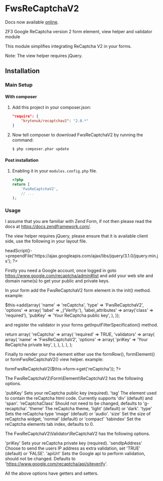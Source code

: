 FwsReCaptchaV2
============

Docs now available [online](https://www.freedomwebservices.net/zend-framework/fws-recaptcha).

ZF3 Google ReCaptcha version 2 form element, view helper and validator module

This module simplifies integrating ReCaptcha V2 in your forms.

Note: The view helper requires jQuery.

Installation
------------

### Main Setup

#### With composer

1. Add this project in your composer.json:

    ```json
    "require": {
        "krytenuk/recaptchav2": "2.0.*"
    }
    ```

2. Now tell composer to download FwsReCaptchaV2 by running the command:

    ```bash
    $ php composer.phar update
    ```

#### Post installation

1. Enabling it in your `modules.config.php` file.

    ```php
    <?php
    return [
        'FwsReCaptchaV2',
        // ...
    );
    ```


### Usage

I assume that you are familiar with Zend Form, if not then please read the docs at https://docs.zendframework.com/.

The view helper requires jQuery, please ensure that it is available client side, use the following in your layout file.

<?php echo $this->headScript()->prependFile('https://ajax.googleapis.com/ajax/libs/jquery/3.1.0/jquery.min.js'); ?>

Firstly you need a Google account, once logged in goto https://www.google.com/recaptcha/admin#list and add your web site and domain name(s) to get your public and private keys.

In your form add the FwsReCaptchaV2 form element in the init() method.
example:

$this->add(array(
    'name' => 'reCaptcha',
    'type' => 'FwsReCaptchaV2',
    'options' => array(
        'label' => _('Verify:'),
        'label_attributes' => array('class' => 'required'),
        'pubKey' => 'Your ReCaptcha public key',
    ),
));

and register the validator in your forms getInputFilterSpecification() method.

return array(
    'reCaptcha' => array(
        'required' => TRUE,
        'validators' => array(
            array(
                'name' => 'FwsReCaptchaV2',
                'options' => array(
                    'priKey' => 'Your ReCaptcha private key',
                ),
            ),
        ),
    ),
);

Finally to render your the element either use the formRow(), formElement() or formFwsReCaptchaV2() view helper.
example:

<?php echo $this->formFwsReCaptchaV2($this->form->get('reCaptcha')); ?>

The FwsReCaptchaV2\Form\Element\ReCaptchaV2 has the following options.

'pubKey'            Sets your reCaptcha public key (required).
'tag'               The element used to contain the reCaptcha html code.  Currently supports 'div' (default) and 'span'.
'reCaptchaClass'    Should not need to be changed, defaults to 'g-recaptcha'.
'theme'             The reCaptcha theme, 'light' (default) or 'dark'.
'type'              Sets the reCaptcha type 'image' (default) or 'audio'.
'size'              Set the size of reCaptcha widget, 'normal' (default) or 'compact'
'tabindex'          Set the reCaptcha elements tab index, defaults to 0.

The FwsReCaptchaV2\Validator\ReCaptchaV2 has the following options.

'priKey'            Sets your reCaptcha private key (required).
'sendIpAddress'     Choose to send the users IP address as extra validation, set 'TRUE' (default) or 'FALSE'.
'apiUrl'            Sets the Google api to perform validation, should not be changed. Defaults to 'https://www.google.com/recaptcha/api/siteverify'.

All the above options have getters and setters.